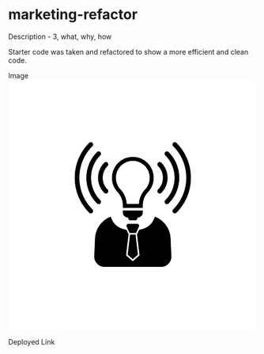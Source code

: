 # marketing-refactor

Description - 3, what, why, how

Starter code was taken and refactored to show a more efficient and clean code.

Image ![someimg](./assets/images/brand-awareness.png)

Deployed Link
